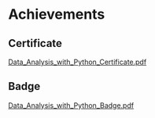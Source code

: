 

# Achievements
## Certificate
[Data_Analysis_with_Python_Certificate.pdf](https://prod-files-secure.s3.us-west-2.amazonaws.com/03e82b26-cccb-4906-bb56-adabcbdc0655/1aa3a050-2338-4a85-85d5-899bad17a31c/Data_Analysis_with_Python_Certificate.pdf?X-Amz-Algorithm=AWS4-HMAC-SHA256&X-Amz-Content-Sha256=UNSIGNED-PAYLOAD&X-Amz-Credential=ASIAZI2LB466XZXEP4P2%2F20250205%2Fus-west-2%2Fs3%2Faws4_request&X-Amz-Date=20250205T182015Z&X-Amz-Expires=3600&X-Amz-Security-Token=IQoJb3JpZ2luX2VjEDIaCXVzLXdlc3QtMiJHMEUCIEhDjW3OkbalS8CrKMvEgAikytTFUiZmeNYJLlG7yL%2B2AiEAqyF3ejdNKwq4q%2FqqXsIWSx2QJCu0uk%2BBvJQo11%2B7kqkq%2FwMIShAAGgw2Mzc0MjMxODM4MDUiDAgfaCeE8gx6eRPIqyrcA00RRUFM9D9nbGmKfgWPCIV0GD8TkGJZrj9EOlD5DUdwJ%2BxlpYJx0d2TU9%2Bxx49ay74QfC1J6KvCmeQAzXV1LP1fV9e%2FJ2EiMFSauxwKo2fWV0jnyJyIqlA7yPTynlDYklI7ESNI6hi8Jgor%2BlhDJo%2B2cf8fQjN5g5Kb8kqj02fP8GFYmDGD6vA3rTe23iX18PN1xGwcErb7DLNjn2jCKtRfaFR%2FchMbWBw6KRRMT2C%2BvUpJwN9QUW3AkmK7RgxDnQmv9csmsCi5OkrZNZVzQJze0a%2BQCQWoO%2F8%2BpgxpM6Zk6MIVNi2wxwictePmHnQ4zjOryrS6sSmq6j%2FdN%2F33IupZ7kmD1O17CbHpY6gTLVO9%2BqIz29azbWQgQg028x72Gx2qTTAZND2o1Onu9fK25fELm%2F0yo9Who%2F5pPGgcVvlqCpHpODdoOId4GQS%2FgMVBzb55HMdF7mIquM%2FkUv%2B3RJ55FpvYPBAZVPFZJGj2VI2Akq8I1tSaFXQ5%2FqPSDF%2BkveqeKHO4lKI4D3f5cLgFiicThJ4dxF5V%2BreqHxxTXBLkrd4FpipphapwoDOz6MZSbbCOrA%2FDy6HGSm0Nk9O2kgOVKH%2BqrNOilgq087n%2BlaEvk8Lv%2FVOtE7rClIoxMOe6jr0GOqUBZaocCfatv6%2BHZKjeoXz98eGvW93W%2FazHvksqYgsrpLfn%2FIa3WZGDHF5VaDFR8t72PEkRSiiNdR3g9wi8RdaxkZ6EVtRtG7YIeVSSpYp2v6nJo%2BU8iQ0G5K2pPTciLYbb6a9SwpKS%2F%2BJt4x7zcI0MZIdYdqFr%2Bt%2FIjA2wTzRQwjUrxw8hoI%2BV7%2FVchkTpPYh1WAm%2ByBvqJizJp37L%2BZx5FxZXOKfH&X-Amz-Signature=9a1f180ce45025756db1040c2bf00e2c96c5697ec5a1cb85f5a158b48105024d&X-Amz-SignedHeaders=host&x-id=GetObject)
## Badge
[Data_Analysis_with_Python_Badge.pdf](https://prod-files-secure.s3.us-west-2.amazonaws.com/03e82b26-cccb-4906-bb56-adabcbdc0655/4fa9bcf8-b584-40dd-8775-c0bfadf6a6f0/Data_Analysis_with_Python_Badge.pdf?X-Amz-Algorithm=AWS4-HMAC-SHA256&X-Amz-Content-Sha256=UNSIGNED-PAYLOAD&X-Amz-Credential=ASIAZI2LB466XZXEP4P2%2F20250205%2Fus-west-2%2Fs3%2Faws4_request&X-Amz-Date=20250205T182015Z&X-Amz-Expires=3600&X-Amz-Security-Token=IQoJb3JpZ2luX2VjEDIaCXVzLXdlc3QtMiJHMEUCIEhDjW3OkbalS8CrKMvEgAikytTFUiZmeNYJLlG7yL%2B2AiEAqyF3ejdNKwq4q%2FqqXsIWSx2QJCu0uk%2BBvJQo11%2B7kqkq%2FwMIShAAGgw2Mzc0MjMxODM4MDUiDAgfaCeE8gx6eRPIqyrcA00RRUFM9D9nbGmKfgWPCIV0GD8TkGJZrj9EOlD5DUdwJ%2BxlpYJx0d2TU9%2Bxx49ay74QfC1J6KvCmeQAzXV1LP1fV9e%2FJ2EiMFSauxwKo2fWV0jnyJyIqlA7yPTynlDYklI7ESNI6hi8Jgor%2BlhDJo%2B2cf8fQjN5g5Kb8kqj02fP8GFYmDGD6vA3rTe23iX18PN1xGwcErb7DLNjn2jCKtRfaFR%2FchMbWBw6KRRMT2C%2BvUpJwN9QUW3AkmK7RgxDnQmv9csmsCi5OkrZNZVzQJze0a%2BQCQWoO%2F8%2BpgxpM6Zk6MIVNi2wxwictePmHnQ4zjOryrS6sSmq6j%2FdN%2F33IupZ7kmD1O17CbHpY6gTLVO9%2BqIz29azbWQgQg028x72Gx2qTTAZND2o1Onu9fK25fELm%2F0yo9Who%2F5pPGgcVvlqCpHpODdoOId4GQS%2FgMVBzb55HMdF7mIquM%2FkUv%2B3RJ55FpvYPBAZVPFZJGj2VI2Akq8I1tSaFXQ5%2FqPSDF%2BkveqeKHO4lKI4D3f5cLgFiicThJ4dxF5V%2BreqHxxTXBLkrd4FpipphapwoDOz6MZSbbCOrA%2FDy6HGSm0Nk9O2kgOVKH%2BqrNOilgq087n%2BlaEvk8Lv%2FVOtE7rClIoxMOe6jr0GOqUBZaocCfatv6%2BHZKjeoXz98eGvW93W%2FazHvksqYgsrpLfn%2FIa3WZGDHF5VaDFR8t72PEkRSiiNdR3g9wi8RdaxkZ6EVtRtG7YIeVSSpYp2v6nJo%2BU8iQ0G5K2pPTciLYbb6a9SwpKS%2F%2BJt4x7zcI0MZIdYdqFr%2Bt%2FIjA2wTzRQwjUrxw8hoI%2BV7%2FVchkTpPYh1WAm%2ByBvqJizJp37L%2BZx5FxZXOKfH&X-Amz-Signature=1d0c8ec7d7bb3c763bfa69850d06405466b69c4a79621cdb0474226f32cecfeb&X-Amz-SignedHeaders=host&x-id=GetObject)
